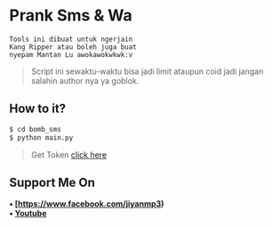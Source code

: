 # Prank Sms & Wa
```
Tools ini dibuat untuk ngerjain
Kang Ripper atau boleh juga buat
nyepam Mantan Lu awokawokwkwk:v
```
> Script ini sewaktu-waktu bisa jadi limit ataupun coid jadi jangan salahin author nya ya goblok.
## How to it?
```python
$ cd bomb_sms
$ python main.py
```
> Get Token [click here](https://sfile.mobi/QyyTkNHsaI7)
## Support Me On
<b>• [https://www.facebook.com/jiyanmp3)</b>
<br>
<b>• [Youtube](https://www.youtube.com/channel/UCWOR06hpMe25L7hggPWReUw)</b>
</br>

